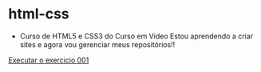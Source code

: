 # html-css

 - Curso de HTML5 e CSS3 do Curso em Video
Estou aprendendo a criar sites e agora vou gerenciar meus repositórios!!

<a href="https://ggabriel836.github.io/html-css/exercicios/ex001/">Executar o exercicio 001</a>